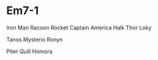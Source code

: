 # Em7-1
Iron Man
Racoon Rocket
Captain America
Halk
Thor
Loky

Tanos
Mysterio
Ronyn

Piter Quill
Homora
